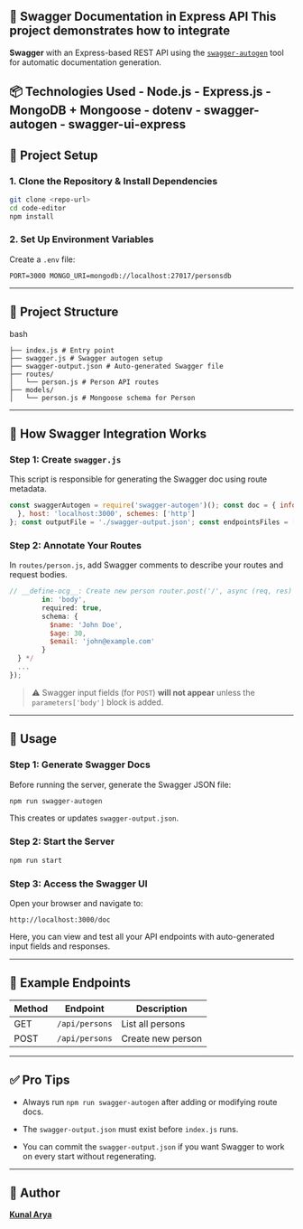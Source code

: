 
## 📘 Swagger Documentation in Express API This project demonstrates how to integrate 
**Swagger** with an Express-based REST API using the [`swagger-autogen`](https://www.npmjs.com/package/swagger-autogen) tool for automatic documentation generation. 
## 📦 Technologies Used - Node.js - Express.js - MongoDB + Mongoose - dotenv - swagger-autogen - swagger-ui-express

## 🔧 Project Setup 
### 1. Clone the Repository & Install Dependencies 
```bash
git clone <repo-url>
cd code-editor
npm install
```


### 2\. Set Up Environment Variables

Create a `.env` file:

`PORT=3000
MONGO_URI=mongodb://localhost:27017/personsdb` 

* * *

📁 Project Structure
--------------------

bash

```
├── index.js # Entry point 
├── swagger.js # Swagger autogen setup 
├── swagger-output.json # Auto-generated Swagger file 
├── routes/
│   └── person.js # Person API routes 
├── models/
│   └── person.js # Mongoose schema for Person
``` 

* * *

📘 How Swagger Integration Works
--------------------------------

### Step 1: Create `swagger.js`

This script is responsible for generating the Swagger doc using route metadata.

```js
const swaggerAutogen = require('swagger-autogen')(); const doc = { info: { title: 'Person API', description: 'CRUD API for Person model',
  }, host: 'localhost:3000', schemes: ['http']
}; const outputFile = './swagger-output.json'; const endpointsFiles = ['./index.js']; swaggerAutogen(outputFile, endpointsFiles, doc);
``` 

### Step 2: Annotate Your Routes

In `routes/person.js`, add Swagger comments to describe your routes and request bodies.

```js
// __define-ocg__: Create new person router.post('/', async (req, res) => { // #swagger.tags = ['Person'] // #swagger.description = 'Create a new person' /* #swagger.parameters['body'] = {
        in: 'body',
        required: true,
        schema: {
          $name: 'John Doe',
          $age: 30,
          $email: 'john@example.com'
        }
  } */
  ...
});
``` 

> ⚠️ Swagger input fields (for `POST`) **will not appear** unless the `parameters['body']` block is added.

* * *

🚀 Usage
--------

### Step 1: Generate Swagger Docs

Before running the server, generate the Swagger JSON file:

```bash 
npm run swagger-autogen
``` 

This creates or updates `swagger-output.json`.

### Step 2: Start the Server

```bash 
npm run start
``` 

### Step 3: Access the Swagger UI

Open your browser and navigate to:

`http://localhost:3000/doc` 

Here, you can view and test all your API endpoints with auto-generated input fields and responses.

* * *

🧪 Example Endpoints
--------------------
| Method | Endpoint       | Description       |
| ------ | -------------- | ----------------- |
| GET    | `/api/persons` | List all persons  |
| POST   | `/api/persons` | Create new person |

* * *

✅ Pro Tips
----------

*   Always run `npm run swagger-autogen` after adding or modifying route docs.
    
*   The `swagger-output.json` must exist before `index.js` runs.
    
*   You can commit the `swagger-output.json` if you want Swagger to work on every start without regenerating.
    

* * *

👤 Author
---------

[**Kunal Arya**](https://github.com/kunalarya873/)